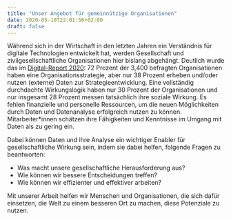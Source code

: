 ```yaml
---
title: "Unser Angebot für gemeinnützige Organisationen"
date: 2020-05-10T22:01:56+02:00
draft: false
---
```



Während sich in der Wirtschaft in den letzten Jahren ein Verständnis für
digitale Technologien entwickelt hat, werden Gesellschaft und zivilgesellschaftliche Organisationen hier bislang abgehängt. Deutlich wurde das im [Digital-Report 2020](https://www.digital-report.org/): 72 Prozent der 3,400 befragten Organisationen haben eine Organisationsstrategie, aber nur 38 Prozent erheben und/oder nutzen (externe) Daten zur Strategieentwicklung. Eine vollständig durchdachte Wirkungslogik haben nur 30 Prozent der Organisationen und nur insgesamt 28 Prozent messen tatsächlich ihre soziale Wirkung. Es fehlen finanzielle und personelle Ressourcen, um die neuen Möglichkeiten durch Daten und Datenanalyse erfolgreich nutzen zu können. Mitarbeiter*innen schätzen ihre Fähigkeiten und Kenntnisse im Umgang mit Daten als zu gering ein. 

Dabei können Daten und ihre Analyse ein wichtiger Enabler für gesellschaftliche Wirkung sein, indem sie dabei helfen, folgende Fragen zu beantworten:

- Was macht unsere gesellschaftliche Herausforderung aus?
- Wie können wir bessere Entscheidungen treffen?
- Wie können wir effizienter und effektiver arbeiten?

Mit unserer Arbeit helfen wir Menschen und Organisationen, die sich dafür einsetzen, die Welt zu einem besseren Ort zu machen, diese Potenziale zu nutzen.


